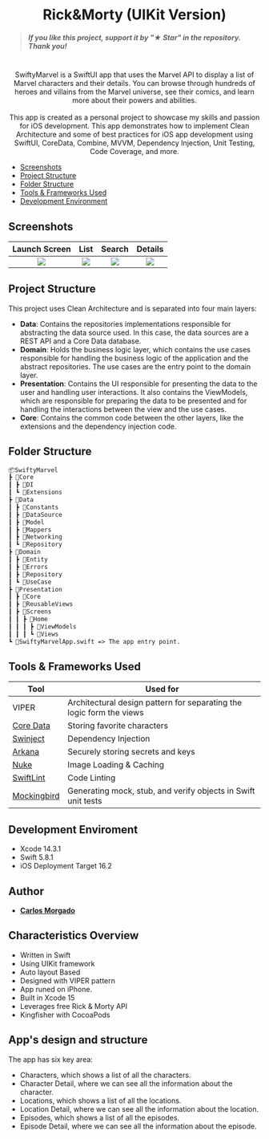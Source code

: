 <h1 align="center"> Rick&Morty (UIKit Version) </h1>



> ##### If you like this project, support it by "★ Star" in the repository. Thank you!

<p align="center">
<br>
SwiftyMarvel is a SwiftUI app that uses the Marvel API to display a list of Marvel characters and their details. You can browse through hundreds of heroes and villains from the Marvel universe, see their comics, and learn more about their powers and abilities.
 <br>
 <br>
This app is created as a personal project to showcase my skills and passion for iOS development. This app demonstrates how to implement Clean Architecture and some of best practices for iOS app development using SwiftUI, CoreData, Combine, MVVM, Dependency Injection, Unit Testing, Code Coverage, and more.
<br>
</p>

<!-- TOC -->

* [Screenshots](#screenshots)
* [Project Structure](#project-structure)
* [Folder Structure](#folder-structure)
* [Tools & Frameworks Used](#tools--frameworks-used)
* [Development Environment](#development-environment)

<!-- TOC -->

## Screenshots

| Launch Screen | List | Search | Details |
| :-: | :-: | :-: | :-: |
| <img src="Settings/Assets/Launch.png"/> | <img src="Settings/Assets/Characters.png"/> | <img src="Settings/Assets/Search.png"/> | <img src="Settings/Assets/Details.png"/>

## Project Structure

This project uses Clean Architecture and is separated into four main layers:

* **Data**: Contains the repositories implementations responsible for abstracting
  the data source used. In this case, the data sources are a REST API and a Core Data database.
* **Domain**: Holds the business logic layer, which contains the use cases responsible for handling
  the business logic of the application and the abstract repositories. The use cases are the entry
  point to the domain layer.
* **Presentation**: Contains the UI responsible for presenting the data to the user and handling
  user interactions. It also contains the ViewModels, which are
  responsible for preparing the data to be presented and for handling the interactions between the
  view and the use cases.
* **Core**: Contains the common code between the other layers, like the extensions and the dependency
  injection code.


## Folder Structure

```markdown
📦SwiftyMarvel
┣ 📂Core
┃ ┣ 📂DI
┃ ┗ 📂Extensions
┣ 📂Data
┃ ┣ 📂Constants
┃ ┣ 📂DataSource
┃ ┣ 📂Model
┃ ┣ 📂Mappers
┃ ┣ 📂Networking
┃ ┗ 📂Repository
┣ 📂Domain
┃ ┣ 📂Entity
┃ ┣ 📂Errors
┃ ┣ 📂Repository
┃ ┗ 📂UseCase
┣ 📂Presentation
┃ ┣ 📂Core
┃ ┣ 📂ReusableViews
┃ ┣ 📂Screens
┃ ┃ ┣ 📂Home
┃ ┃ ┃ ┣ 📂ViewModels
┃ ┃ ┃ ┗ 📂Views
┗ 📜SwiftyMarvelApp.swift => The app entry point.
```

## Tools & Frameworks Used

| Tool                                                                                                  | Used for                                                             |
|-------------------------------------------------------------------------------------------------------|----------------------------------------------------------------------|
| VIPER                                                                                                 | Architectural design pattern for separating the logic form the views |
| [Core Data](https://developer.apple.com/documentation/coredata/)                                      | Storing favorite characters                                          |
| [Swinject](https://github.com/Swinject/Swinject)                                                      | Dependency Injection                                                 |
| [Arkana](https://github.com/rogerluan/arkana)                                                         | Securely storing secrets and keys                                    |
| [Nuke](https://github.com/kean/Nuke)                                                                  | Image Loading & Caching                                              |
| [SwiftLint](https://github.com/realm/SwiftLint)                                                       | Code Linting                                                         |
| [Mockingbird](https://github.com/birdrides/mockingbird)                                               | Generating mock, stub, and verify objects in Swift unit tests        |


## Development Enviroment
* Xcode 14.3.1
* Swift 5.8.1
* iOS Deployment Target 16.2

## Author
* [**Carlos Morgado**](https://github.com/Carlos-Morgado)

  
## Characteristics Overview
- Written in Swift
- Using UIKit framework
- Auto layout Based
- Designed with VIPER pattern
- App runed on iPhone.
- Built in Xcode 15
- Leverages free Rick & Morty API
- Kingfisher with CocoaPods
  
## App's design and structure
The app has six key area:
- Characters, which shows a list of all the characters.
- Character Detail, where we can see all the information about the character.
- Locations, which shows a list of all the locations.
- Location Detail, where we can see all the information about the location.
- Episodes, which shows a list of all the episodes.
- Episode Detail, where we can see all the information about the episode.
